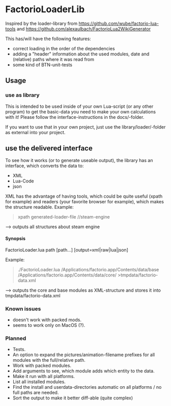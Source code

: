 FactorioLoaderLib
=================

Inspired by the loader-library from https://github.com/wube/factorio-lua-tools
and https://github.com/alexaulbach/FactorioLua2WikiGenerator

This has/will have the following features:
- correct loading in the order of the dependencies
- adding a "header" information about the used modules, date and (relative) paths where it was read from
- some kind of BTN-unit-tests

## Usage ##

### use as library ###
This is intended to be used inside of your own Lua-script (or any other program) to get the basic-data you need to make your own calculations with it!
Please follow the interface-instructions in the docs/-folder.

If you want to use that in your own project, just use the library/loader/-folder as external into your project.

## use the delivered interface ##

To see how it works (or to generate useable output), the library has an interface, which converts the data to:
- XML
- Lua-Code
- json

XML has the advantage of having tools, which could be quite useful (xpath for example) and readers (your favorite browser for example), which makes the structure readable. Example:

 > xpath generated-loader-file //steam-engine

--> outputs all structures about steam engine

#### Synopsis ####
FactorioLoader.lua path [path...] [output=xml|raw|lua|json]

Example:
 > ./FactorioLoader.lua /Applications/factorio.app/Contents/data/base /Applications/factorio.app/Contents/data/core/ >tmpdata/factorio-data.xml

--> outputs the core and base modules as XML-structure and stores it into tmpdata/factorio-data.xml

### Known issues ###
- doesn't work with packed mods.
- seems to work only on MacOS (?).

### Planned ###
- Tests.
- An option to expand the pictures/animation-filename prefixes for all modules with the full/relative path.
- Work with packed modules.
- Add arguments to see, which module adds which entity to the data.
- Make it run with all platforms.
- List all installed modules.
- Find the install and userdata-directories automatic on all platforms / no full paths are needed.
- Sort the output to make it better diff-able (quite complex)
